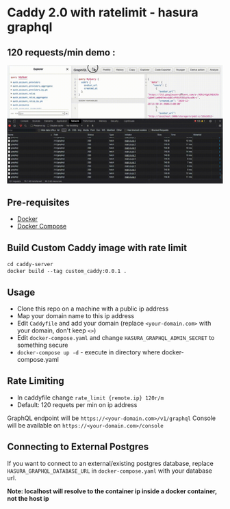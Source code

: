 # Caddy 2.0 with ratelimit - hasura graphql 
## 120 requests/min demo :
![alt text](https://github.com/swapnil2525kangralkar/caddy_hasura_ratelimit/blob/master/rate_limit_hasura_1.gif)

## Pre-requisites

- [Docker](https://docs.docker.com/install/)
- [Docker Compose](https://docs.docker.com/compose/install/)

## Build Custom Caddy image with rate limit
```
cd caddy-server
docker build --tag custom_caddy:0.0.1 .
```
## Usage

- Clone this repo on a machine with a public ip address
- Map your domain name to this ip address
- Edit `Caddyfile` and add your domain (replace `<your-domain.com>` with your domain, don't keep `<>`)
- Edit `docker-compose.yaml` and change `HASURA_GRAPHQL_ADMIN_SECRET` to something secure
- `docker-compose up -d` - execute in directory where docker-compose.yaml 

## Rate Limiting
- In caddyfile change `rate_limit {remote.ip} 120r/m`
- Default: 120 requets per min on ip address

GraphQL endpoint will be `https://<your-domain.com>/v1/graphql`
Console will be available on `https://<your-domain.com>/console`

## Connecting to External Postgres

If you want to connect to an external/existing postgres database, replace `HASURA_GRAPHQL_DATABASE_URL` in `docker-compose.yaml` with your database url. 

**Note: localhost will resolve to the container ip inside a docker container, not the host ip**


